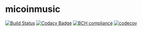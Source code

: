 # micoinmusic

[![Build Status](https://travis-ci.org/mrcosta/micoinmusic.svg?branch=master)](https://travis-ci.org/mrcosta/micoinmusic)
[![Codacy Badge](https://api.codacy.com/project/badge/Grade/0bb48c0f1c994bd2b5abef5ab007ce60)](https://www.codacy.com/app/mrcosta/micoinmusic?utm_source=github.com&amp;utm_medium=referral&amp;utm_content=mrcosta/micoinmusic&amp;utm_campaign=Badge_Grade)
[![BCH compliance](https://bettercodehub.com/edge/badge/mrcosta/micoinmusic?branch=master)](https://bettercodehub.com/)
[![codecov](https://codecov.io/gh/mrcosta/micoinmusic/branch/master/graph/badge.svg)](https://codecov.io/gh/mrcosta/micoinmusic)

